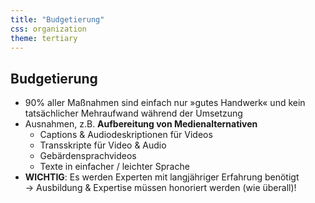 ```yaml
---
title: "Budgetierung"
css: organization
theme: tertiary
---
```

## Budgetierung

- 90% aller Maßnahmen sind einfach nur »gutes Handwerk« und kein tatsächlicher Mehraufwand während der Umsetzung
- Ausnahmen, z.B. **Aufbereitung von Medienalternativen**
    - Captions & Audiodeskriptionen für Videos
    - Transskripte für Video & Audio
    - Gebärdensprachvideos
    - Texte in einfacher / leichter Sprache
- <strong>WICHTIG</strong>: Es werden Experten mit langjähriger Erfahrung benötigt<br/>→ Ausbildung & Expertise müssen honoriert werden (wie überall)!
